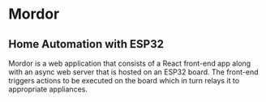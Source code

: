 # Mordor
## Home Automation with ESP32

Mordor is a web application that consists of a React front-end app along with an async web server that is hosted on an ESP32 board. The front-end triggers actions to be executed on the board which in turn relays it to appropriate appliances.
